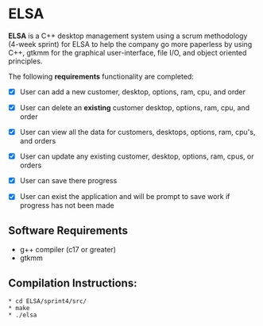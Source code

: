 # ELSA


**ELSA** is a C++ desktop management system using a scrum methodology (4-week sprint) for ELSA to help the company go more paperless by using C++, gtkmm for the graphical user-interface, file I/O, and object oriented principles.


The following **requirements** functionality are completed:

* [x] User can add a new customer, desktop, options, ram, cpu, and order
* [x] User can delete an **existing** customer desktop, options, ram, cpu, and order
* [x] User can view all the data for customers, desktops, options, ram, cpu's, and orders
* [x] User can update any existing customer, desktop, options, ram, cpus, or orders
* [x] User can save there progress
* [x] User can exist the application and will be prompt to save work if progress has not been made





## Software Requirements

* g++ compiler (c17 or greater)
* gtkmm 


## Compilation Instructions:
	* cd ELSA/sprint4/src/
	* make
	* ./elsa
